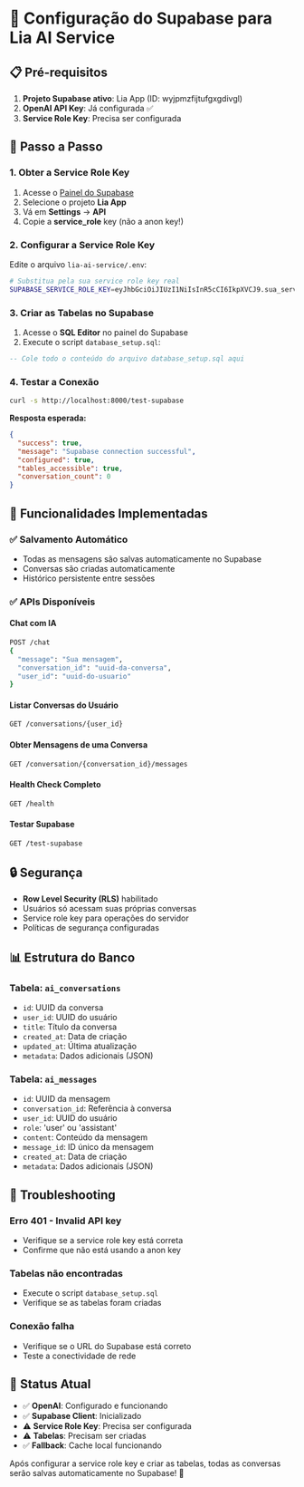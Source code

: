# 🚀 Configuração do Supabase para Lia AI Service

## 📋 Pré-requisitos

1. **Projeto Supabase ativo**: Lia App (ID: wyjpmzfijtufgxgdivgl)
2. **OpenAI API Key**: Já configurada ✅
3. **Service Role Key**: Precisa ser configurada

## 🔧 Passo a Passo

### 1. Obter a Service Role Key

1. Acesse o [Painel do Supabase](https://supabase.com/dashboard)
2. Selecione o projeto **Lia App**
3. Vá em **Settings** → **API**
4. Copie a **service_role** key (não a anon key!)

### 2. Configurar a Service Role Key

Edite o arquivo `lia-ai-service/.env`:

```bash
# Substitua pela sua service role key real
SUPABASE_SERVICE_ROLE_KEY=eyJhbGciOiJIUzI1NiIsInR5cCI6IkpXVCJ9.sua_service_role_key_aqui
```

### 3. Criar as Tabelas no Supabase

1. Acesse o **SQL Editor** no painel do Supabase
2. Execute o script `database_setup.sql`:

```sql
-- Cole todo o conteúdo do arquivo database_setup.sql aqui
```

### 4. Testar a Conexão

```bash
curl -s http://localhost:8000/test-supabase
```

**Resposta esperada:**
```json
{
  "success": true,
  "message": "Supabase connection successful",
  "configured": true,
  "tables_accessible": true,
  "conversation_count": 0
}
```

## 🎯 Funcionalidades Implementadas

### ✅ **Salvamento Automático**
- Todas as mensagens são salvas automaticamente no Supabase
- Conversas são criadas automaticamente
- Histórico persistente entre sessões

### ✅ **APIs Disponíveis**

#### Chat com IA
```bash
POST /chat
{
  "message": "Sua mensagem",
  "conversation_id": "uuid-da-conversa",
  "user_id": "uuid-do-usuario"
}
```

#### Listar Conversas do Usuário
```bash
GET /conversations/{user_id}
```

#### Obter Mensagens de uma Conversa
```bash
GET /conversation/{conversation_id}/messages
```

#### Health Check Completo
```bash
GET /health
```

#### Testar Supabase
```bash
GET /test-supabase
```

## 🔒 Segurança

- **Row Level Security (RLS)** habilitado
- Usuários só acessam suas próprias conversas
- Service role key para operações do servidor
- Políticas de segurança configuradas

## 📊 Estrutura do Banco

### Tabela: `ai_conversations`
- `id`: UUID da conversa
- `user_id`: UUID do usuário
- `title`: Título da conversa
- `created_at`: Data de criação
- `updated_at`: Última atualização
- `metadata`: Dados adicionais (JSON)

### Tabela: `ai_messages`
- `id`: UUID da mensagem
- `conversation_id`: Referência à conversa
- `user_id`: UUID do usuário
- `role`: 'user' ou 'assistant'
- `content`: Conteúdo da mensagem
- `message_id`: ID único da mensagem
- `created_at`: Data de criação
- `metadata`: Dados adicionais (JSON)

## 🚨 Troubleshooting

### Erro 401 - Invalid API key
- Verifique se a service role key está correta
- Confirme que não está usando a anon key

### Tabelas não encontradas
- Execute o script `database_setup.sql`
- Verifique se as tabelas foram criadas

### Conexão falha
- Verifique se o URL do Supabase está correto
- Teste a conectividade de rede

## 🎉 Status Atual

- ✅ **OpenAI**: Configurado e funcionando
- ✅ **Supabase Client**: Inicializado
- ⚠️ **Service Role Key**: Precisa ser configurada
- ⚠️ **Tabelas**: Precisam ser criadas
- ✅ **Fallback**: Cache local funcionando

Após configurar a service role key e criar as tabelas, todas as conversas serão salvas automaticamente no Supabase! 🚀
